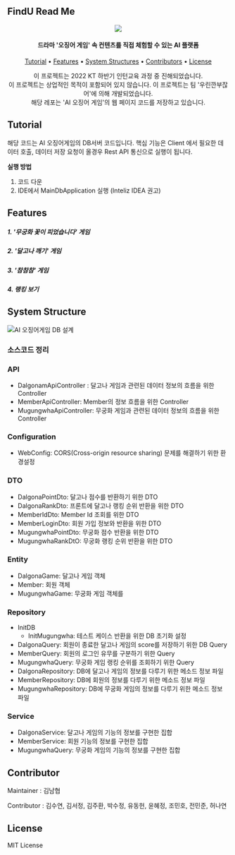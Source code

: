 ## FindU Read Me

<p align="center">
    <img src="pics/logo-com.svg"/>
</p>
<h4 align="center">드라마 '오징어 게임' 속 컨텐츠를 직접 체험할 수 있는 AI 플랫폼</h4>
<p align="center">
  <a href="#tutorial">Tutorial</a></a> • 
  <a href="#features">Features</a> •  
  <a href="#system-structure">System Structures</a> • 
  <a href="#contributor">Contributors</a> • 
  <a href="#license">License</a>
</p>
<p align="center">
    이 프로젝트는 2022 KT 하반기 인턴교육 과정 중 진해되었습니다. <br/>
    이 프로젝트는 상업적인 목적이 포함되어 있지 않습니다. 
    이 프로젝트는 팀 '우린깐부잖어'에 의해 개발되었습니다.<br/>
    해당 레포는 'AI 오징어 게임'의 웹 페이지 코드를 저장하고 있습니다.      
</p>







## Tutorial
해당 코드는 AI 오징어게임의 DB서버 코드입니다.
핵심 기능은 Client 에서 필요한 데이터 호출, 데이터 저장 요청이 올경우 Rest API 통신으로 실행이 됩니다.

<b> 실행 방법 </b>
1. 코드 다운
2. IDE에서 MainDbApplication 실행 (Inteliz IDEA 권고)

## Features

<p align="center">
    <h5>1. '무궁화 꽃이 피었습니다' 게임</h5>
	<h5>2. '달고나 깨기' 게임 </h5>
	<h5>3. '참참참' 게임</h5>
	<h5>4. 랭킹 보기</h5>
</p>

## System Structure
![AI 오징어게임 DB 설계](https://user-images.githubusercontent.com/53933920/148174102-99a813fa-4031-4d56-ae80-886e4a2f3554.png)

### 소스코드 정리

### API

- DalgonamApiController : 달고나 게임과 관련된 데이터 정보의 흐름을 위한 ControlIer
- MemberApiController: Member의 정보 흐름을 위한 Controller
- MugungwhaApiController: 무궁화 게임과 관련된 데이터 정보의 흐름을 위한 Controller

### Configuration

- WebConfig: CORS(Cross-origin resource sharing) 문제를 해결하기 위한 환경설정

### DTO

- DalgonaPointDto: 달고나 점수를 반환하기 위한 DTO
- DalgonaRankDto: 프론트에 달고나 랭킹 순위 반환을 위한 DTO
- MemberIdDto: Member Id 조회를 위한 DTO
- MemberLoginDto: 회원 가입 정보와 반환을 위한 DTO
- MugungwhaPointDto: 무궁화 점수 반환을 위한 DTO
- MugungwhaRankDtO: 무궁화 랭킹 순위 반환을 위한 DTO

### Entity

- DalgonaGame: 달고나 게임 객체
- Member: 회원 객체
- MugungwhaGame: 무궁화 게임 객체를

### Repository

- InitDB
    - InitMugungwha: 테스트 케이스 반환을 위한 DB 초기화 설정
- DalgonaQuery: 회원이 종료한 달고나 게임의 score를 저장하기 위한 DB Query
- MemberQuery: 회원의 로그인 유무를 구분하기 위한 Query
- MugungwhaQuery: 무궁화 게임 랭킹 순위를 조회하기 위한 Query
- DalgonaRepository: DB에 달고나 게임의 정보를 다루기 위한 메소드 정보 파일
- MemberRepository: DB에 회원의 정보를 다루기 위한 메소드 정보 파일
- MugungwhaRepository: DB에 무궁화 게임의 정보를 다루기 위한 메소드 정보 파일

### Service

- DalgonaService: 달고나 게임의 기능의 정보를 구현한 집합
- MemberService: 회원 기능의 정보를 구현한 집합
- MugungwhaQuery: 무궁화 게임의 기능의 정보를 구현한 집합

## Contributor

Maintainer : 김남협

Contributor : 김수연, 김서정, 김주환, 박수정, 유동헌, 윤혜정, 조민호, 전민준, 허나연


## License

MIT License
